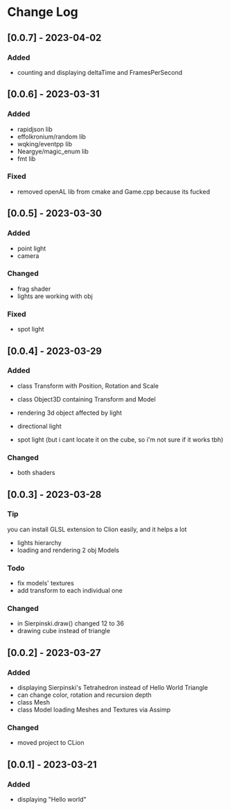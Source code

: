# Change Log

## [0.0.7] - 2023-04-02
### Added
- counting and displaying deltaTime and FramesPerSecond


## [0.0.6] - 2023-03-31

### Added
- rapidjson lib
- effolkronium/random lib
- wqking/eventpp lib
- Neargye/magic_enum lib
- fmt lib

### Fixed
- removed openAL lib from cmake and Game.cpp because its fucked

## [0.0.5] - 2023-03-30
### Added
- point light
- camera 

### Changed
- frag shader
- lights are working with obj

### Fixed
- spot light

## [0.0.4] - 2023-03-29
### Added
- class Transform with Position, Rotation and Scale
- class Object3D containing Transform and Model
- rendering 3d object affected by light

- directional light
- spot light (but i cant locate it on the cube, so i'm not sure if it works tbh)
### Changed
- both shaders

## [0.0.3] - 2023-03-28
### Tip
you can install GLSL extension to Clion easily, and it helps a lot


- lights hierarchy
- loading and rendering 2 obj Models

### Todo
- fix models' textures
- add transform to each individual one

### Changed
- in Sierpinski.draw() changed 12 to 36
- drawing cube instead of triangle

## [0.0.2] - 2023-03-27

### Added
- displaying Sierpinski's Tetrahedron instead of Hello World Triangle
- can change color, rotation and recursion depth
- class Mesh
- class Model loading Meshes and Textures via Assimp
### Changed
- moved project to CLion

## [0.0.1] - 2023-03-21

### Added
- displaying "Hello world"

